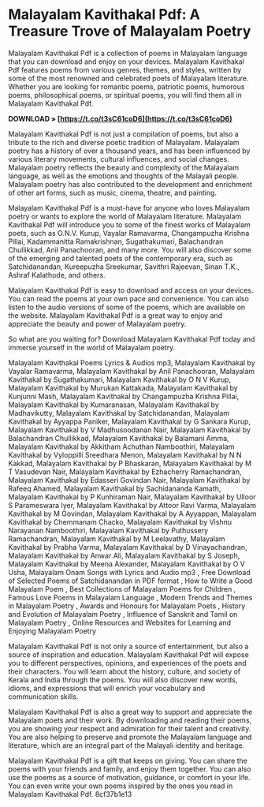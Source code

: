 
 
# Malayalam Kavithakal Pdf: A Treasure Trove of Malayalam Poetry
  
Malayalam Kavithakal Pdf is a collection of poems in Malayalam language that you can download and enjoy on your devices. Malayalam Kavithakal Pdf features poems from various genres, themes, and styles, written by some of the most renowned and celebrated poets of Malayalam literature. Whether you are looking for romantic poems, patriotic poems, humorous poems, philosophical poems, or spiritual poems, you will find them all in Malayalam Kavithakal Pdf.
 
**DOWNLOAD » [https://t.co/t3sC61coD6](https://t.co/t3sC61coD6)**


  
Malayalam Kavithakal Pdf is not just a compilation of poems, but also a tribute to the rich and diverse poetic tradition of Malayalam. Malayalam poetry has a history of over a thousand years, and has been influenced by various literary movements, cultural influences, and social changes. Malayalam poetry reflects the beauty and complexity of the Malayalam language, as well as the emotions and thoughts of the Malayali people. Malayalam poetry has also contributed to the development and enrichment of other art forms, such as music, cinema, theatre, and painting.
  
Malayalam Kavithakal Pdf is a must-have for anyone who loves Malayalam poetry or wants to explore the world of Malayalam literature. Malayalam Kavithakal Pdf will introduce you to some of the finest works of Malayalam poets, such as O.N.V. Kurup, Vayalar Ramavarma, Changampuzha Krishna Pillai, Kadammanitta Ramakrishnan, Sugathakumari, Balachandran Chullikkad, Anil Panachooran, and many more. You will also discover some of the emerging and talented poets of the contemporary era, such as Satchidanandan, Kureepuzha Sreekumar, Savithri Rajeevan, Sinan T.K., Ashraf Kalathode, and others.
  
Malayalam Kavithakal Pdf is easy to download and access on your devices. You can read the poems at your own pace and convenience. You can also listen to the audio versions of some of the poems, which are available on the website. Malayalam Kavithakal Pdf is a great way to enjoy and appreciate the beauty and power of Malayalam poetry.
  
So what are you waiting for? Download Malayalam Kavithakal Pdf today and immerse yourself in the world of Malayalam poetry.
 
Malayalam Kavithakal Poems Lyrics & Audios mp3,  Malayalam Kavithakal by Vayalar Ramavarma,  Malayalam Kavithakal by Anil Panachooran,  Malayalam Kavithakal by Sugathakumari,  Malayalam Kavithakal by O N V Kurup,  Malayalam Kavithakal by Murukan Kattakada,  Malayalam Kavithakal by Kunjunni Mash,  Malayalam Kavithakal by Changampuzha Krishna Pillai,  Malayalam Kavithakal by Kumaranasan,  Malayalam Kavithakal by Madhavikutty,  Malayalam Kavithakal by Satchidanandan,  Malayalam Kavithakal by Ayyappa Paniker,  Malayalam Kavithakal by G Sankara Kurup,  Malayalam Kavithakal by V Madhusoodanan Nair,  Malayalam Kavithakal by Balachandran Chullikkad,  Malayalam Kavithakal by Balamani Amma,  Malayalam Kavithakal by Akkitham Achuthan Namboothiri,  Malayalam Kavithakal by Vyloppilli Sreedhara Menon,  Malayalam Kavithakal by N N Kakkad,  Malayalam Kavithakal by P Bhaskaran,  Malayalam Kavithakal by M T Vasudevan Nair,  Malayalam Kavithakal by Ezhacherry Ramachandran,  Malayalam Kavithakal by Edasseri Govindan Nair,  Malayalam Kavithakal by Rafeeq Ahamed,  Malayalam Kavithakal by Sachidananda Kamath,  Malayalam Kavithakal by P Kunhiraman Nair,  Malayalam Kavithakal by Ulloor S Parameswara Iyer,  Malayalam Kavithakal by Attoor Ravi Varma,  Malayalam Kavithakal by M Govindan,  Malayalam Kavithakal by A Ayyappan,  Malayalam Kavithakal by Chemmanam Chacko,  Malayalam Kavithakal by Vishnu Narayanan Namboothiri,  Malayalam Kavithakal by Puthussery Ramachandran,  Malayalam Kavithakal by M Leelavathy,  Malayalam Kavithakal by Prabha Varma,  Malayalam Kavithakal by D Vinayachandran,  Malayalam Kavithakal by Anwar Ali,  Malayalam Kavithakal by S Joseph,  Malayalam Kavithakal by Meena Alexander,  Malayalam Kavithakal by O V Usha,  Malayalam Onam Songs with Lyrics and Audio mp3 ,  Free Download of Selected Poems of Satchidanandan in PDF format ,  How to Write a Good Malayalam Poem ,  Best Collections of Malayalam Poems for Children ,  Famous Love Poems in Malayalam Language ,  Modern Trends and Themes in Malayalam Poetry ,  Awards and Honours for Malayalam Poets ,  History and Evolution of Malayalam Poetry ,  Influence of Sanskrit and Tamil on Malayalam Poetry ,  Online Resources and Websites for Learning and Enjoying Malayalam Poetry
  
Malayalam Kavithakal Pdf is not only a source of entertainment, but also a source of inspiration and education. Malayalam Kavithakal Pdf will expose you to different perspectives, opinions, and experiences of the poets and their characters. You will learn about the history, culture, and society of Kerala and India through the poems. You will also discover new words, idioms, and expressions that will enrich your vocabulary and communication skills.
  
Malayalam Kavithakal Pdf is also a great way to support and appreciate the Malayalam poets and their work. By downloading and reading their poems, you are showing your respect and admiration for their talent and creativity. You are also helping to preserve and promote the Malayalam language and literature, which are an integral part of the Malayali identity and heritage.
  
Malayalam Kavithakal Pdf is a gift that keeps on giving. You can share the poems with your friends and family, and enjoy them together. You can also use the poems as a source of motivation, guidance, or comfort in your life. You can even write your own poems inspired by the ones you read in Malayalam Kavithakal Pdf.
 8cf37b1e13
 
